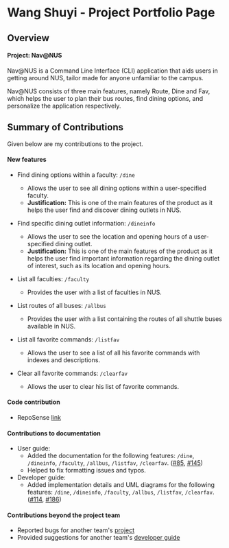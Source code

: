# Wang Shuyi - Project Portfolio Page

## Overview
#### Project: Nav@NUS
Nav@NUS is a Command Line Interface (CLI) application that aids users in getting around NUS, tailor made for anyone 
unfamiliar to the campus. 

Nav@NUS consists of three main features, namely Route, Dine and Fav, which helps the user to 
plan their bus routes, find dining options, and personalize the application respectively.

## Summary of Contributions
Given below are my contributions to the project.

#### New features 
* Find dining options within a faculty: `/dine`
    + Allows the user to see all dining options within a user-specified faculty.
    + **Justification:** This is one of the main features of the product as it helps the user find and discover dining 
    outlets in NUS. 
    
* Find specific dining outlet information: `/dineinfo`
    + Allows the user to see the location and opening hours of a user-specified dining outlet.
    + **Justification:** This is one of the main features of the product as it helps the user find important information 
    regarding the dining outlet of interest, such as its location and opening hours.
    
* List all faculties: `/faculty`
    + Provides the user with a list of faculties in NUS.

* List routes of all buses: `/allbus`
    + Provides the user with a list containing the routes of all shuttle buses available in NUS.

* List all favorite commands: `/listfav`
    + Allows the user to see a list of all his favorite commands with indexes and descriptions.

* Clear all favorite commands: `/clearfav`
    + Allows the user to clear his list of favorite commands.

#### Code contribution
* RepoSense [link](https://nus-cs2113-ay2021s1.github.io/tp-dashboard/#breakdown=true&search=F14-3&sort=groupTitle&sortWithin=title&since=2020-09-27&timeframe=commit&mergegroup=&groupSelect=groupByRepos&checkedFileTypes=docs~functional-code~test-code~other&tabOpen=true&tabType=authorship&tabAuthor=mrwsy1&tabRepo=AY2021S1-CS2113T-F14-3%2Ftp%5Bmaster%5D&authorshipIsMergeGroup=false&authorshipFileTypes=docs~functional-code~test-code)

#### Contributions to documentation
* User guide:
    + Added the documentation for the following features: `/dine`, `/dineinfo`, `/faculty`, `/allbus`, `/listfav`, 
    `/clearfav`. ([#85](https://github.com/AY2021S1-CS2113T-F14-3/tp/pull/85), [#145](https://github.com/AY2021S1-CS2113T-F14-3/tp/pull/145))
    + Helped to fix formatting issues and typos.
* Developer guide:
    + Added implementation details and UML diagrams for the following features: `/dine`, `/dineinfo`, `/faculty`, 
    `/allbus`, `/listfav`, `/clearfav`. ([#114](https://github.com/AY2021S1-CS2113T-F14-3/tp/pull/114), [#186](https://github.com/AY2021S1-CS2113T-F14-3/tp/pull/186))

#### Contributions beyond the project team
* Reported bugs for another team's [project](https://github.com/mrwsy1/ped/issues)
* Provided suggestions for another team's [developer guide](https://github.com/nus-cs2113-AY2021S1/tp/pull/50/files/8633eb176251c1920fbfc15b46c51d59c7ef1e4d)